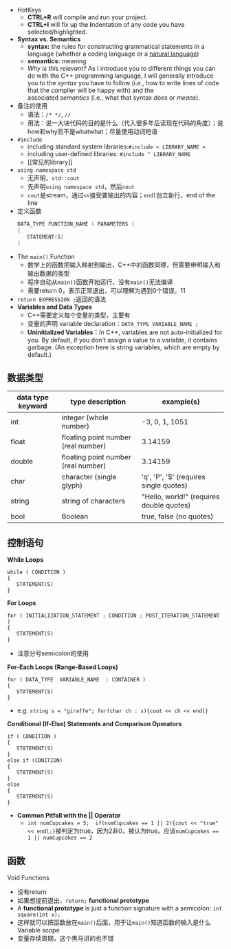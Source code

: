 - HotKeys
	- **CTRL+R** will compile and **r**un your project.
	- **CTRL+I** will fix up the **i**ndentation of any code you have selected/highlighted.
- **Syntax vs. Semantics**
	- **syntax:** the rules for constructing grammatical statements in a language (whether a coding language or a [natural language](https://ninjawords.com/natural%20language))
	- **semantics:** meaning
	- _Why is this relevant?_ As I introduce you to different things you can do with the C++ programming language, I will generally introduce you to the _syntax_ you have to follow (i.e., how to write lines of code that the compiler will be happy with) and the associated _semantics_ (i.e., what that syntax _does_ or _means_).
- 备注的使用
	- 语法：`/* */`, `//`
	- 用法：说一大块代码的目的是什么（代入很多年后读现在代码的角度）；说how和why而不是whatwhat；尽量使用动词短语
- `#include`
	- including standard system libraries:`#include < LIBRARY_NAME >`
	- including user-defined libraries: `#include " LIBRARY_NAME`
	- [[常见的library]]
- `using namespace std`
	- 无声明，`std::cout`
	- 先声明`using namespace std`，然后`cout`
	- `cout`是stream，通过`<<`接受要输出的内容；`endl`创立新行，end of the line
- 定义函数
	```C++
	DATA_TYPE FUNCTION_NAME ( PARAMETERS )  
	{  
	   STATEMENT(S)   
	}
	```
- The `main()` Function
	- 数学上的函数把输入映射到输出，C++中的函数同理，但需要申明输入和输出数据的类型
	- 程序自动从`main()`函数开始运行，没有`main()`无法编译
	- 需要return 0，表示正常退出，可以理解为遇到0个错误。11
- `return EXPRESSION ;`返回的语法
- **Variables and Data Types**
	- C++需要定义每个变量的类型，主要有
	- 变量的声明 variable declaration：`DATA_TYPE VARIABLE_NAME ;`
	- **Uninitialized Variables**：In C++, variables are not auto-initialized for you. By default, if you don't assign a value to a variable, it contains garbage. (An exception here is string variables, which are empty by default.)
## 数据类型
| data type keyword | type description                    | example(s)                               |
| ----------------- | ----------------------------------- | ---------------------------------------- |
| int               | integer (whole number)              | -3, 0, 1, 1051                           |
| float             | floating point number (real number) | 3.14159                                  |
| double            | floating point number (real number) | 3.14159                                  |
| char              | character (single glyph)            | 'q', 'P', '$' (requires single quotes)   |
| string            | string of characters                | "Hello, world!" (requires double quotes) |
| bool              | Boolean                             | true, false (no quotes)                  |
## 控制语句
**While Loops**
```
while ( CONDITION )  
{  
   STATEMENT(S)   
}
```

**For Loops**
```
for ( INITIALIZATION_STATEMENT ; CONDITION ; POST_ITERATION_STATEMENT )  
{  
   STATEMENT(S)   
}
```
- 注意分号semicolon的使用

**For-Each Loops (Range-Based Loops)**
```
for ( DATA_TYPE  VARIABLE_NAME  : CONTAINER )  
{  
   STATEMENT(S)   
}
```
- e.g. `string s = "giraffe"; for(char ch : s){cout << ch << endl}`

**Conditional (If-Else) Statements and Comparison Operators**
```
if ( CONDITION )  
{  
   STATEMENT(S)   
}
else if (CONITION)
{
   STATEMENT(S)   
}
else
{
   STATEMENT(S)   
}
```

- **Common Pitfall with the || Operator**
	- `int numCupcakes = 5;  if(numCupcakes == 1 || 2){cout << "true" << endl;}`被判定为true，因为2非0，被认为true。应该`numCupcakes == 1 || numCupcakes == 2`
## 函数
Void Functions
- 没有return
- 如果想提前退出，`return;`
**functional prototype**
- A **functional prototype** is just a function signature with a semicolon: `int square(int x);`
- 这样就可以把函数放在`main()`后面，用于让`main()`知道函数的输入是什么
Variable scope
- 变量存续周期，这个黑马讲的也不错